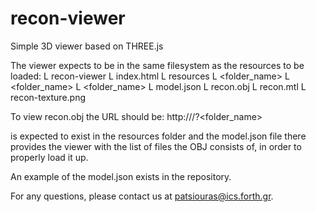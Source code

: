# recon-viewer
Simple 3D viewer based on THREE.js

The viewer expects to be in the same filesystem as the resources to be loaded:
L recon-viewer
    L index.html
L resources
    L <folder_name>
    L <folder_name>
    L <folder_name>
        L model.json
        L recon.obj
        L recon.mtl
        L recon-texture.png

To view recon.obj the URL should be:
http://<server-path-to-recon>/?<folder_name>

<folder-name> is expected to exist in the resources folder and the model.json file there 
provides the viewer with the list of files the OBJ consists of, in order to properly load it up.

An example of the model.json exists in the repository.

For any questions, please contact us at patsiouras@ics.forth.gr.